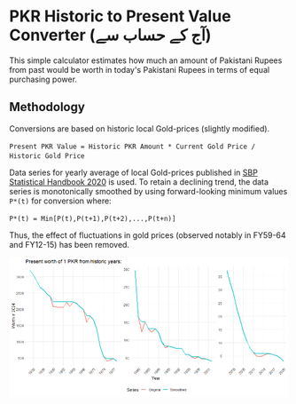 # PKR Historic to Present Value Converter (آج کے حساب سے)
This simple calculator estimates how much an amount of Pakistani Rupees from past would be worth in today's Pakistani Rupees in terms of equal purchasing power.

## Methodology
Conversions are based on historic local Gold-prices (slightly modified).

`Present PKR Value = Historic PKR Amount * Current Gold Price / Historic Gold Price`

Data series for yearly average of local Gold-prices published in [SBP Statistical Handbook 2020](https://www.sbp.org.pk/departments/stats/PakEconomy_Handbook/Chap-2.9.pdf) is used. To retain a declining trend, the data series is monotonically smoothed by using forward-looking minimum values `P*(t)` for conversion where: 

`P*(t) = Min[P(t),P(t+1),P(t+2),...,P(t+n)]`

Thus, the effect of fluctuations in gold prices (observed notably in FY59-64 and FY12-15) has been removed.  

![](plot.png)
